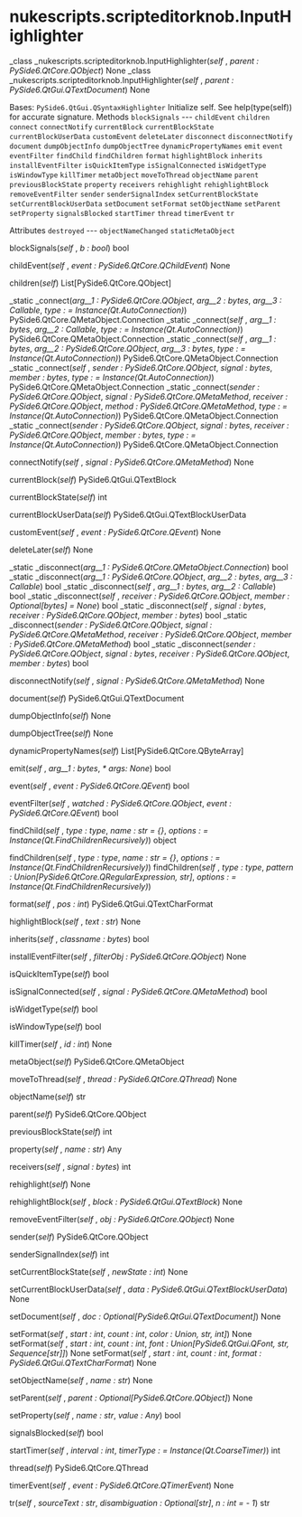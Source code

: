 # nukescripts.scripteditorknob.InputHighlighter
_class _nukescripts.scripteditorknob.InputHighlighter(_self_ , _parent : PySide6.QtCore.QObject_)  None
_class _nukescripts.scripteditorknob.InputHighlighter(_self_ , _parent : PySide6.QtGui.QTextDocument_)  None

Bases: `PySide6.QtGui.QSyntaxHighlighter`
Initialize self. See help(type(self)) for accurate signature.
Methods
`blockSignals` ---
`childEvent`
`children`
`connect`
`connectNotify`
`currentBlock`
`currentBlockState`
`currentBlockUserData`
`customEvent`
`deleteLater`
`disconnect`
`disconnectNotify`
`document`
`dumpObjectInfo`
`dumpObjectTree`
`dynamicPropertyNames`
`emit`
`event`
`eventFilter`
`findChild`
`findChildren`
`format`
`highlightBlock`
`inherits`
`installEventFilter`
`isQuickItemType`
`isSignalConnected`
`isWidgetType`
`isWindowType`
`killTimer`
`metaObject`
`moveToThread`
`objectName`
`parent`
`previousBlockState`
`property`
`receivers`
`rehighlight`
`rehighlightBlock`
`removeEventFilter`
`sender`
`senderSignalIndex`
`setCurrentBlockState`
`setCurrentBlockUserData`
`setDocument`
`setFormat`
`setObjectName`
`setParent`
`setProperty`
`signalsBlocked`
`startTimer`
`thread`
`timerEvent`
`tr`

Attributes
`destroyed` ---
`objectNameChanged`
`staticMetaObject`

blockSignals(_self_ , _b : bool_)  bool

childEvent(_self_ , _event : PySide6.QtCore.QChildEvent_)  None

children(_self_)  List[PySide6.QtCore.QObject]

_static _connect(_arg__1 : PySide6.QtCore.QObject_, _arg__2 : bytes_, _arg__3 : Callable_, _type : = Instance(Qt.AutoConnection)_)  PySide6.QtCore.QMetaObject.Connection
_static _connect(_self_ , _arg__1 : bytes_, _arg__2 : Callable_, _type : = Instance(Qt.AutoConnection)_)  PySide6.QtCore.QMetaObject.Connection
_static _connect(_self_ , _arg__1 : bytes_, _arg__2 : PySide6.QtCore.QObject_, _arg__3 : bytes_, _type : = Instance(Qt.AutoConnection)_)  PySide6.QtCore.QMetaObject.Connection
_static _connect(_self_ , _sender : PySide6.QtCore.QObject_, _signal : bytes_, _member : bytes_, _type : = Instance(Qt.AutoConnection)_)  PySide6.QtCore.QMetaObject.Connection
_static _connect(_sender : PySide6.QtCore.QObject_, _signal : PySide6.QtCore.QMetaMethod_, _receiver : PySide6.QtCore.QObject_, _method : PySide6.QtCore.QMetaMethod_, _type : = Instance(Qt.AutoConnection)_)  PySide6.QtCore.QMetaObject.Connection
_static _connect(_sender : PySide6.QtCore.QObject_, _signal : bytes_, _receiver : PySide6.QtCore.QObject_, _member : bytes_, _type : = Instance(Qt.AutoConnection)_)  PySide6.QtCore.QMetaObject.Connection

connectNotify(_self_ , _signal : PySide6.QtCore.QMetaMethod_)  None

currentBlock(_self_)  PySide6.QtGui.QTextBlock

currentBlockState(_self_)  int

currentBlockUserData(_self_)  PySide6.QtGui.QTextBlockUserData

customEvent(_self_ , _event : PySide6.QtCore.QEvent_)  None

deleteLater(_self_)  None

_static _disconnect(_arg__1 : PySide6.QtCore.QMetaObject.Connection_)  bool
_static _disconnect(_arg__1 : PySide6.QtCore.QObject_, _arg__2 : bytes_, _arg__3 : Callable_)  bool
_static _disconnect(_self_ , _arg__1 : bytes_, _arg__2 : Callable_)  bool
_static _disconnect(_self_ , _receiver : PySide6.QtCore.QObject_, _member : Optional[bytes] = None_)  bool
_static _disconnect(_self_ , _signal : bytes_, _receiver : PySide6.QtCore.QObject_, _member : bytes_)  bool
_static _disconnect(_sender : PySide6.QtCore.QObject_, _signal : PySide6.QtCore.QMetaMethod_, _receiver : PySide6.QtCore.QObject_, _member : PySide6.QtCore.QMetaMethod_)  bool
_static _disconnect(_sender : PySide6.QtCore.QObject_, _signal : bytes_, _receiver : PySide6.QtCore.QObject_, _member : bytes_)  bool

disconnectNotify(_self_ , _signal : PySide6.QtCore.QMetaMethod_)  None

document(_self_)  PySide6.QtGui.QTextDocument

dumpObjectInfo(_self_)  None

dumpObjectTree(_self_)  None

dynamicPropertyNames(_self_)  List[PySide6.QtCore.QByteArray]

emit(_self_ , _arg__1 : bytes_, _* args: None_)  bool

event(_self_ , _event : PySide6.QtCore.QEvent_)  bool

eventFilter(_self_ , _watched : PySide6.QtCore.QObject_, _event : PySide6.QtCore.QEvent_)  bool

findChild(_self_ , _type : type_, _name : str = {}_, _options : = Instance(Qt.FindChildrenRecursively)_)  object

findChildren(_self_ , _type : type_, _name : str = {}_, _options : = Instance(Qt.FindChildrenRecursively)_)
findChildren(_self_ , _type : type_, _pattern : Union[PySide6.QtCore.QRegularExpression, str]_, _options : = Instance(Qt.FindChildrenRecursively)_)

format(_self_ , _pos : int_)  PySide6.QtGui.QTextCharFormat

highlightBlock(_self_ , _text : str_)  None

inherits(_self_ , _classname : bytes_)  bool

installEventFilter(_self_ , _filterObj : PySide6.QtCore.QObject_)  None

isQuickItemType(_self_)  bool

isSignalConnected(_self_ , _signal : PySide6.QtCore.QMetaMethod_)  bool

isWidgetType(_self_)  bool

isWindowType(_self_)  bool

killTimer(_self_ , _id : int_)  None

metaObject(_self_)  PySide6.QtCore.QMetaObject

moveToThread(_self_ , _thread : PySide6.QtCore.QThread_)  None

objectName(_self_)  str

parent(_self_)  PySide6.QtCore.QObject

previousBlockState(_self_)  int

property(_self_ , _name : str_)  Any

receivers(_self_ , _signal : bytes_)  int

rehighlight(_self_)  None

rehighlightBlock(_self_ , _block : PySide6.QtGui.QTextBlock_)  None

removeEventFilter(_self_ , _obj : PySide6.QtCore.QObject_)  None

sender(_self_)  PySide6.QtCore.QObject

senderSignalIndex(_self_)  int

setCurrentBlockState(_self_ , _newState : int_)  None

setCurrentBlockUserData(_self_ , _data : PySide6.QtGui.QTextBlockUserData_)  None

setDocument(_self_ , _doc : Optional[PySide6.QtGui.QTextDocument]_)  None

setFormat(_self_ , _start : int_, _count : int_, _color : Union, str, int]_)  None
setFormat(_self_ , _start : int_, _count : int_, _font : Union[PySide6.QtGui.QFont, str, Sequence[str]]_)  None
setFormat(_self_ , _start : int_, _count : int_, _format : PySide6.QtGui.QTextCharFormat_)  None

setObjectName(_self_ , _name : str_)  None

setParent(_self_ , _parent : Optional[PySide6.QtCore.QObject]_)  None

setProperty(_self_ , _name : str_, _value : Any_)  bool

signalsBlocked(_self_)  bool

startTimer(_self_ , _interval : int_, _timerType : = Instance(Qt.CoarseTimer)_)  int

thread(_self_)  PySide6.QtCore.QThread

timerEvent(_self_ , _event : PySide6.QtCore.QTimerEvent_)  None

tr(_self_ , _sourceText : str_, _disambiguation : Optional[str]_, _n : int = - 1_)  str